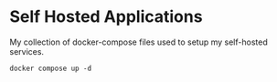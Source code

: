 # Self Hosted Applications

My collection of docker-compose files used to setup my self-hosted services.

```shell
docker compose up -d
```
